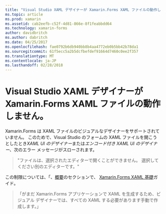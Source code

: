 ```yaml
---
title: "Visual Studio XAML デザイナーが Xamarin.Forms XAML ファイルの動作しません。"
ms.topic: article
ms.prod: xamarin
ms.assetid: cab2eefb-c52f-4d81-866e-8f1feabbdd64
ms.technology: xamarin-forms
author: davidbritch
ms.author: dabritch
ms.date: 04/25/2017
ms.openlocfilehash: fae0792b6db940bb8b4aa4772eb0b5bb42b78da1
ms.sourcegitcommit: 61f5ecc5a2b5dcfbefdef91664d7460c0ee2f357
ms.translationtype: MT
ms.contentlocale: ja-JP
ms.lasthandoff: 02/28/2018
---
```

# <a name="why-doesnt-the-visual-studio-xaml-designer-work-for-xamarinforms-xaml-files"></a>Visual Studio XAML デザイナーが Xamarin.Forms XAML ファイルの動作しません。

Xamarin.Forms は XAML ファイルのビジュアルなデザイナーをサポートされていません。 このためで、Visual Studio のフォームの XAML ファイルを開こうとしたとき*XAML UI のデザイナー*または*エンコード付き XAML UI のデザイナー*、次のエラー メッセージがスローされます。

> "ファイルは、選択されたエディターで開くことができません。 選択してください別のエディターです。"

この制限については、「、[概要](~/xamarin-forms/xaml/xaml-basics/index.md#Overview)のセクションで、 [Xamarin.Forms XAML 基礎](~/xamarin-forms/xaml/xaml-basics/index.md)ガイド。

> 「がまだ Xamarin.Forms アプリケーションで XAML を生成するため、ビジュアル デザイナーでは、すべての XAML する必要があります手動で作成します。」

